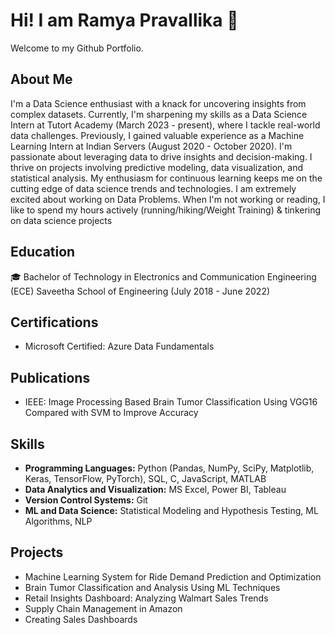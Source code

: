 # Hi! I am Ramya Pravallika 👋
Welcome to my Github Portfolio.

## About Me
I'm a Data Science enthusiast with a knack for uncovering insights from complex datasets. Currently, I'm sharpening my skills as a Data Science Intern at Tutort Academy (March 2023 - present), where I tackle real-world data challenges. Previously, I gained valuable experience as a Machine Learning Intern at Indian Servers (August 2020 - October 2020).
I'm passionate about leveraging data to drive insights and decision-making. I thrive on projects involving predictive modeling, data visualization, and statistical analysis. My enthusiasm for continuous learning keeps me on the cutting edge of data science trends and technologies. I am extremely excited about working on Data Problems. When I'm not working or reading, I like to spend my hours actively (running/hiking/Weight Training) & tinkering on data science projects

## Education
🎓 Bachelor of Technology in Electronics and Communication Engineering (ECE)
Saveetha School of Engineering (July 2018 - June 2022)

## Certifications
- Microsoft Certified: Azure Data Fundamentals
## Publications
- IEEE: Image Processing Based Brain Tumor Classification Using VGG16 Compared with SVM to Improve Accuracy
  
## Skills
- **Programming Languages:** Python (Pandas, NumPy, SciPy, Matplotlib, Keras, TensorFlow, PyTorch), SQL, C, JavaScript, MATLAB
- **Data Analytics and Visualization:** MS Excel, Power BI, Tableau
- **Version Control Systems:** Git
- **ML and Data Science:** Statistical Modeling and Hypothesis Testing, ML Algorithms, NLP
  
## Projects
- Machine Learning System for Ride Demand Prediction and Optimization
- Brain Tumor Classification and Analysis Using ML Techniques
- Retail Insights Dashboard: Analyzing Walmart Sales Trends
- Supply Chain Management in Amazon
- Creating Sales Dashboards
